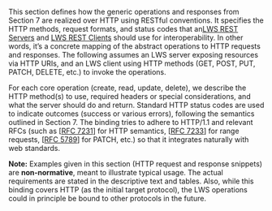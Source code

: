 This section defines how the generic operations and responses from Section 7 are realized over HTTP using RESTful conventions. It specifies the HTTP methods, request formats, and status codes that an[LWS REST Servers](https://w3c.github.io/lws-protocol/spec/#dfn-lws-rest-server) and [LWS REST Clients](https://w3c.github.io/lws-protocol/spec/#dfn-lws-rest-client) should use for interoperability. In other words, it’s a concrete mapping of the abstract operations to HTTP requests and responses. The following assumes an LWS server exposing resources via HTTP URIs, and an LWS client using HTTP methods (GET, POST, PUT, PATCH, DELETE, etc.) to invoke the operations.

For each core operation (create, read, update, delete), we describe the HTTP method(s) to use, required headers or special considerations, and what the server should do and return. Standard HTTP status codes are used to indicate outcomes (success or various errors), following the semantics outlined in Section 7\. The binding tries to adhere to HTTP/1.1 and relevant RFCs (such as \[[RFC 7231](https://datatracker.ietf.org/doc/html/rfc7231)\] for HTTP semantics, \[[RFC 7233](https://datatracker.ietf.org/doc/html/rfc7233)\] for range requests, \[[RFC 5789](https://www.rfc-editor.org/rfc/rfc5789.html)\] for PATCH, etc.) so that it integrates naturally with web standards.

**Note:** Examples given in this section (HTTP request and response snippets) are **non-normative**, meant to illustrate typical usage. The actual requirements are stated in the descriptive text and tables. Also, while this binding covers HTTP (as the initial target protocol), the LWS operations could in principle be bound to other protocols in the future.
